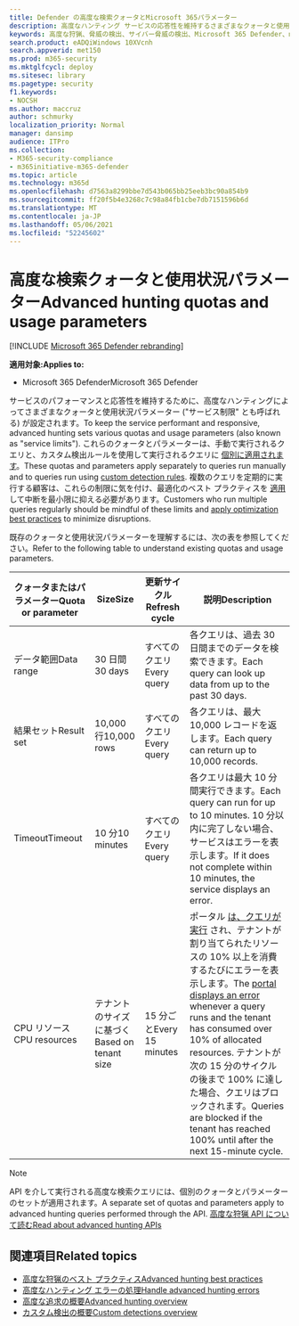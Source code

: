 ```yaml
---
title: Defender の高度な検索クォータとMicrosoft 365パラメーター
description: 高度なハンティング サービスの応答性を維持するさまざまなクォータと使用状況パラメーター (サービス制限) を理解する
keywords: 高度な狩猟、脅威の検出、サイバー脅威の検出、Microsoft 365 Defender、microsoft 365、m365、検索、クエリ、テレメトリ、スキーマ、kusto、CPU 制限、クエリ制限、リソース、最大結果、クォータ、パラメーター、割り当て
search.product: eADQiWindows 10XVcnh
search.appverid: met150
ms.prod: m365-security
ms.mktglfcycl: deploy
ms.sitesec: library
ms.pagetype: security
f1.keywords:
- NOCSH
ms.author: maccruz
author: schmurky
localization_priority: Normal
manager: dansimp
audience: ITPro
ms.collection:
- M365-security-compliance
- m365initiative-m365-defender
ms.topic: article
ms.technology: m365d
ms.openlocfilehash: d7563a8299bbe7d543b065bb25eeb3bc90a854b9
ms.sourcegitcommit: ff20f5b4e3268c7c98a84fb1cbe7db7151596b6d
ms.translationtype: MT
ms.contentlocale: ja-JP
ms.lasthandoff: 05/06/2021
ms.locfileid: "52245602"
---
```

# <a name="advanced-hunting-quotas-and-usage-parameters"></a><span data-ttu-id="3597b-104">高度な検索クォータと使用状況パラメーター</span><span class="sxs-lookup"><span data-stu-id="3597b-104">Advanced hunting quotas and usage parameters</span></span>

[!INCLUDE [Microsoft 365 Defender rebranding](../includes/microsoft-defender.md)]


<span data-ttu-id="3597b-105">**適用対象:**</span><span class="sxs-lookup"><span data-stu-id="3597b-105">**Applies to:**</span></span>
- <span data-ttu-id="3597b-106">Microsoft 365 Defender</span><span class="sxs-lookup"><span data-stu-id="3597b-106">Microsoft 365 Defender</span></span>

<span data-ttu-id="3597b-107">サービスのパフォーマンスと応答性を維持するために、高度なハンティングによってさまざまなクォータと使用状況パラメーター ("サービス制限" とも呼ばれる) が設定されます。</span><span class="sxs-lookup"><span data-stu-id="3597b-107">To keep the service performant and responsive, advanced hunting sets various quotas and usage parameters (also known as "service limits").</span></span> <span data-ttu-id="3597b-108">これらのクォータとパラメーターは、手動で実行されるクエリと、カスタム検出ルールを使用して実行されるクエリに [個別に適用されます](custom-detection-rules.md)。</span><span class="sxs-lookup"><span data-stu-id="3597b-108">These quotas and parameters apply separately to queries run manually and to queries run using [custom detection rules](custom-detection-rules.md).</span></span> <span data-ttu-id="3597b-109">複数のクエリを定期的に実行する顧客は、これらの制限に気を付け、最適化のベスト プラクティスを [適用](advanced-hunting-best-practices.md) して中断を最小限に抑える必要があります。</span><span class="sxs-lookup"><span data-stu-id="3597b-109">Customers who run multiple queries regularly should be mindful of these limits and [apply optimization best practices](advanced-hunting-best-practices.md) to minimize disruptions.</span></span>

<span data-ttu-id="3597b-110">既存のクォータと使用状況パラメーターを理解するには、次の表を参照してください。</span><span class="sxs-lookup"><span data-stu-id="3597b-110">Refer to the following table to understand existing quotas and usage parameters.</span></span>

| <span data-ttu-id="3597b-111">クォータまたはパラメーター</span><span class="sxs-lookup"><span data-stu-id="3597b-111">Quota or parameter</span></span> | <span data-ttu-id="3597b-112">Size</span><span class="sxs-lookup"><span data-stu-id="3597b-112">Size</span></span> | <span data-ttu-id="3597b-113">更新サイクル</span><span class="sxs-lookup"><span data-stu-id="3597b-113">Refresh cycle</span></span> | <span data-ttu-id="3597b-114">説明</span><span class="sxs-lookup"><span data-stu-id="3597b-114">Description</span></span> |
|--|--|--|--|
| <span data-ttu-id="3597b-115">データ範囲</span><span class="sxs-lookup"><span data-stu-id="3597b-115">Data range</span></span> | <span data-ttu-id="3597b-116">30 日間</span><span class="sxs-lookup"><span data-stu-id="3597b-116">30 days</span></span> | <span data-ttu-id="3597b-117">すべてのクエリ</span><span class="sxs-lookup"><span data-stu-id="3597b-117">Every query</span></span> | <span data-ttu-id="3597b-118">各クエリは、過去 30 日間までのデータを検索できます。</span><span class="sxs-lookup"><span data-stu-id="3597b-118">Each query can look up data from up to the past 30 days.</span></span> |
| <span data-ttu-id="3597b-119">結果セット</span><span class="sxs-lookup"><span data-stu-id="3597b-119">Result set</span></span> | <span data-ttu-id="3597b-120">10,000 行</span><span class="sxs-lookup"><span data-stu-id="3597b-120">10,000 rows</span></span> | <span data-ttu-id="3597b-121">すべてのクエリ</span><span class="sxs-lookup"><span data-stu-id="3597b-121">Every query</span></span> | <span data-ttu-id="3597b-122">各クエリは、最大 10,000 レコードを返します。</span><span class="sxs-lookup"><span data-stu-id="3597b-122">Each query can return up to 10,000 records.</span></span> |
| <span data-ttu-id="3597b-123">Timeout</span><span class="sxs-lookup"><span data-stu-id="3597b-123">Timeout</span></span> | <span data-ttu-id="3597b-124">10 分</span><span class="sxs-lookup"><span data-stu-id="3597b-124">10 minutes</span></span> | <span data-ttu-id="3597b-125">すべてのクエリ</span><span class="sxs-lookup"><span data-stu-id="3597b-125">Every query</span></span> | <span data-ttu-id="3597b-126">各クエリは最大 10 分間実行できます。</span><span class="sxs-lookup"><span data-stu-id="3597b-126">Each query can run for up to 10 minutes.</span></span> <span data-ttu-id="3597b-127">10 分以内に完了しない場合、サービスはエラーを表示します。</span><span class="sxs-lookup"><span data-stu-id="3597b-127">If it does not complete within 10 minutes, the service displays an error.</span></span>
| <span data-ttu-id="3597b-128">CPU リソース</span><span class="sxs-lookup"><span data-stu-id="3597b-128">CPU resources</span></span> | <span data-ttu-id="3597b-129">テナントのサイズに基づく</span><span class="sxs-lookup"><span data-stu-id="3597b-129">Based on tenant size</span></span> | <span data-ttu-id="3597b-130">15 分ごと</span><span class="sxs-lookup"><span data-stu-id="3597b-130">Every 15 minutes</span></span> | <span data-ttu-id="3597b-131">ポータル [は、クエリが実行](advanced-hunting-errors.md) され、テナントが割り当てられたリソースの 10% 以上を消費するたびにエラーを表示します。</span><span class="sxs-lookup"><span data-stu-id="3597b-131">The [portal displays an error](advanced-hunting-errors.md) whenever a query runs and the tenant has consumed over 10% of allocated resources.</span></span> <span data-ttu-id="3597b-132">テナントが次の 15 分のサイクルの後まで 100% に達した場合、クエリはブロックされます。</span><span class="sxs-lookup"><span data-stu-id="3597b-132">Queries are blocked if the tenant has reached 100% until after the next 15-minute cycle.</span></span> |

>[!NOTE] 
><span data-ttu-id="3597b-133">API を介して実行される高度な検索クエリには、個別のクォータとパラメーターのセットが適用されます。</span><span class="sxs-lookup"><span data-stu-id="3597b-133">A separate set of quotas and parameters apply to advanced hunting queries performed through the API.</span></span> [<span data-ttu-id="3597b-134">高度な狩猟 API について読む</span><span class="sxs-lookup"><span data-stu-id="3597b-134">Read about advanced hunting APIs</span></span>](./api-advanced-hunting.md)

## <a name="related-topics"></a><span data-ttu-id="3597b-135">関連項目</span><span class="sxs-lookup"><span data-stu-id="3597b-135">Related topics</span></span>

- [<span data-ttu-id="3597b-136">高度な狩猟のベスト プラクティス</span><span class="sxs-lookup"><span data-stu-id="3597b-136">Advanced hunting best practices</span></span>](advanced-hunting-best-practices.md)
- [<span data-ttu-id="3597b-137">高度なハンティング エラーの処理</span><span class="sxs-lookup"><span data-stu-id="3597b-137">Handle advanced hunting errors</span></span>](advanced-hunting-errors.md)
- [<span data-ttu-id="3597b-138">高度な追求の概要</span><span class="sxs-lookup"><span data-stu-id="3597b-138">Advanced hunting overview</span></span>](advanced-hunting-overview.md)
- [<span data-ttu-id="3597b-139">カスタム検出の概要</span><span class="sxs-lookup"><span data-stu-id="3597b-139">Custom detections overview</span></span>](custom-detections-overview.md)